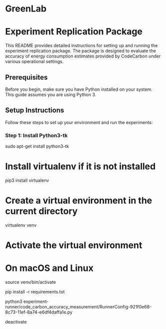 # GreenLab

# Experiment Replication Package

This README provides detailed instructions for setting up and running the experiment replication package. The package is designed to evaluate the accuracy of energy consumption estimates provided by CodeCarbon under various operational settings.

## Prerequisites

Before you begin, make sure you have Python installed on your system. This guide assumes you are using Python 3.

## Setup Instructions

Follow these steps to set up your environment and run the experiments:

### Step 1: Install Python3-tk

sudo apt-get install python3-tk


# Install virtualenv if it is not installed
pip3 install virtualenv

# Create a virtual environment in the current directory
virtualenv venv

# Activate the virtual environment
# On macOS and Linux
source venv/bin/activate


pip install -r requirements.txt

python3 experiment-runner/code_carbon_accuracy_measurement/RunnerConfig-921f0e68-8c73-11ef-8a74-e6df4daffa1e.py

deactivate

